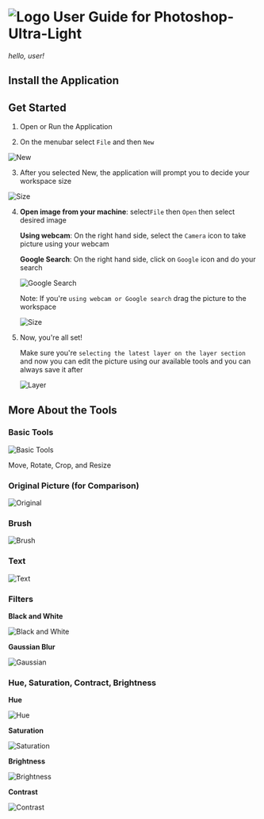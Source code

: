 # ![Logo](./images/logo.png) User Guide for Photoshop-Ultra-Light
*hello, user!*

## Install the Application

## Get Started

1. Open or Run the Application

2. On the menubar select `File` and then `New`

![New](./images/img01.png)

3. After you selected New, the application will prompt you to decide your workspace size

![Size](./images/img02.png)

4. **Open image from your machine**: select`File` then `Open` then select desired image
   
   **Using webcam**: On the right hand side, select the `Camera` icon to take picture using your webcam
   
   **Google Search**: On the right hand side, click on `Google` icon and do your search
    
    ![Google Search](./images/img05.png)
    
    Note: If you're `using webcam or Google search` drag the picture to the workspace
    
    ![Size](./images/img06.png)
    
5. Now, you're all set!
   
   Make sure you're `selecting the latest layer on the layer section` and 
   now you can edit the picture using our available tools and you can always save it after
   
   ![Layer](./images/img07.png)
   

## More About the Tools

### Basic Tools

![Basic Tools](./images/img_basic.PNG)

Move, Rotate, Crop, and Resize

### Original Picture (for Comparison)

![Original](./images/img_original.PNG)

### Brush

![Brush](./images/img_brush.PNG)

### Text

![Text](./images/img_text.PNG)

### Filters

**Black and White**

![Black and White](./images/img_monochrome.PNG)

**Gaussian Blur**

![Gaussian](./images/img_gaussian.PNG)

### Hue, Saturation, Contract, Brightness

**Hue**

![Hue](./images/img_hue.PNG)

**Saturation**

![Saturation](./images/img_saturation.PNG)

**Brightness**

![Brightness](./images/img_brightness.PNG)

**Contrast**

![Contrast](./images/img_contrast.PNG)